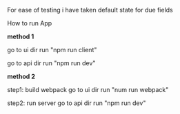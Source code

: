 For ease of testing i have taken default state for due fields


How to run App

**method 1**

go to ui dir
run "npm run client"

go to api dir
run "npm run dev"

**method 2**

step1:  build webpack
go to ui dir
run "num run webpack"

step2:  run server
go to api dir
run "npm run dev"